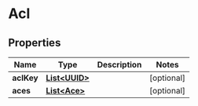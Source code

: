 

# Acl

## Properties

Name | Type | Description | Notes
------------ | ------------- | ------------- | -------------
**aclKey** | [**List&lt;UUID&gt;**](UUID.md) |  |  [optional]
**aces** | [**List&lt;Ace&gt;**](Ace.md) |  |  [optional]




